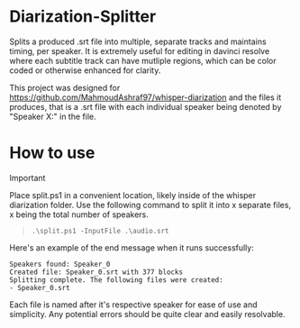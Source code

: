 # Diarization-Splitter
Splits a produced .srt file into multiple, separate tracks and maintains timing, per speaker.
It is extremely useful for editing in davinci resolve where each subtitle track can have
mutliple regions, which can be color coded or otherwise enhanced for clarity.

This project was designed for https://github.com/MahmoudAshraf97/whisper-diarization
and the files it produces, that is a .srt file with each individual speaker
being denoted by "Speaker X:" in the file.

# How to use
> [!IMPORTANT]
> Place split.ps1 in a convenient location, likely inside of the whisper diarization folder.
> Use the following command to split it into x separate files, x being the total number of speakers.

> `.\split.ps1 -InputFile .\audio.srt`

Here's an example of the end message when it runs successfully:
```
Speakers found: Speaker_0
Created file: Speaker_0.srt with 377 blocks
Splitting complete. The following files were created:
- Speaker_0.srt
```
Each file is named after it's respective speaker for ease of use and simplicity.
Any potential errors should be quite clear and easily resolvable.
